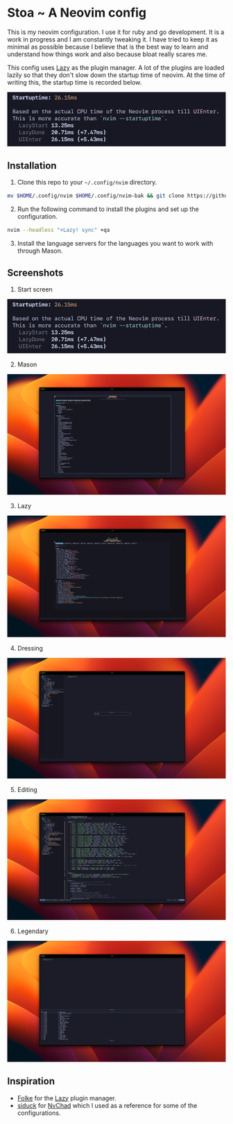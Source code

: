 # Stoa ~ A Neovim config

This is my neovim configuration. I use it for ruby and go development. It is a work in progress and I am constantly tweaking it. I have tried to keep it as minimal as possible because I believe that is the best way to learn and understand how things work and also because bloat really scares me.

This config uses [Lazy](https://github.com/folke/lazy.nvim) as the plugin manager. A lot of the plugins are loaded lazily so that they don't slow down the startup time of neovim. At the time of writing this, the startup time is recorded below.

![Startup Time](https://raw.githubusercontent.com/mmatongo/img/master/Screenshot%202024-04-23%20at%2022.33.24.png?raw=true)

## Installation

1. Clone this repo to your `~/.config/nvim` directory.
```bash
mv $HOME/.config/nvim $HOME/.config/nvim-bak && git clone https://github.com/mmatongo/nvim-config.git ~/.config/nvim
```

2. Run the following command to install the plugins and set up the configuration.
```bash
nvim --headless "+Lazy! sync" +qa
```

3. Install the language servers for the languages you want to work with through Mason.

## Screenshots
1. Start screen

![Start screen](https://raw.githubusercontent.com/mmatongo/img/master/Screenshot%202024-04-23%20at%2022.33.24.png?raw=true)

2. Mason

![Mason](https://raw.githubusercontent.com/mmatongo/img/master/Screenshot%202024-04-22%20at%2020.07.25.png?raw=true)

3. Lazy

![Lazy](https://raw.githubusercontent.com/mmatongo/img/master/Screenshot%202024-04-22%20at%2020.07.50.png?raw=true)

4. Dressing

![Dressing](https://raw.githubusercontent.com/mmatongo/img/master/Screenshot%202024-04-22%20at%2020.13.04.png?raw=true)

5. Editing

![Editing](https://raw.githubusercontent.com/mmatongo/img/master/Screenshot%202024-04-22%20at%2020.14.04.png?raw=true)

6. Legendary

![Legendary](https://raw.githubusercontent.com/mmatongo/img/master/Screenshot%202024-04-22%20at%2020.27.31.png?raw=true)

## Inspiration
- [Folke](https://github.com/folke) for the [Lazy](https://github.com/folke/lazy.nvim) plugin manager.
- [siduck](https://github.com/siduck) for [NvChad](https://github.com/NvChad/NvChad) which I used as a reference for some of the configurations.
